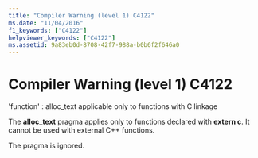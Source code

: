 ```yaml
---
title: "Compiler Warning (level 1) C4122"
ms.date: "11/04/2016"
f1_keywords: ["C4122"]
helpviewer_keywords: ["C4122"]
ms.assetid: 9a83eb0d-8708-42f7-988a-b0b6f2f646a0
---
```

# Compiler Warning (level 1) C4122

'function' : alloc_text applicable only to functions with C linkage

The **alloc_text** pragma applies only to functions declared with **extern c**. It cannot be used with external C++ functions.

The pragma is ignored.
